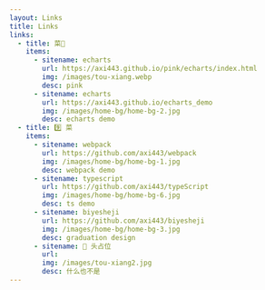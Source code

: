 ```yaml
---
layout: Links
title: Links
links:
  - title: 菜🐔
    items:
      - sitename: echarts
        url: https://axi443.github.io/pink/echarts/index.html
        img: /images/tou-xiang.webp
        desc: pink
      - sitename: echarts
        url: https://axi443.github.io/echarts_demo
        img: /images/home-bg/home-bg-2.jpg
        desc: echarts demo
  - title: 9️⃣ 菜
    items:
      - sitename: webpack
        url: https://github.com/axi443/webpack
        img: /images/home-bg/home-bg-1.jpg
        desc: webpack demo
      - sitename: typescript
        url: https://github.com/axi443/typeScript
        img: /images/home-bg/home-bg-6.jpg
        desc: ts demo
      - sitename: biyesheji
        url: https://github.com/axi443/biyesheji
        img: /images/home-bg/home-bg-3.jpg
        desc: graduation design
      - sitename: 🐶 头占位
        url:
        img: /images/tou-xiang2.jpg
        desc: 什么也不是
---
```

